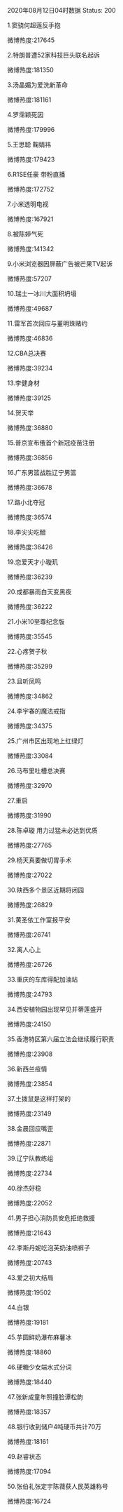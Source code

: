 2020年08月12日04时数据
Status: 200

1.窦骁何超莲反手抱

微博热度:217645

2.特朗普遭52家科技巨头联名起诉

微博热度:181350

3.汤晶媚为爱洗新革命

微博热度:181161

4.罗霈颖死因

微博热度:179996

5.王思聪 鞠婧祎

微博热度:179423

6.R1SE任豪 带粉直播

微博热度:172752

7.小米透明电视

微博热度:167921

8.被陈婷气死

微博热度:141342

9.小米浏览器因屏蔽广告被芒果TV起诉

微博热度:57207

10.瑞士一冰川大面积坍塌

微博热度:49687

11.雷军首次回应与董明珠赌约

微博热度:46836

12.CBA总决赛

微博热度:39234

13.李健身材

微博热度:39125

14.贺天举

微博热度:36880

15.普京宣布俄首个新冠疫苗注册

微博热度:36856

16.广东男篮战胜辽宁男篮

微博热度:36678

17.路小北夺冠

微博热度:36574

18.李尖尖吃醋

微博热度:36426

19.恋爱天才小璇玑

微博热度:36239

20.成都暴雨白天变黑夜

微博热度:36222

21.小米10至尊纪念版

微博热度:35545

22.心疼贺子秋

微博热度:35299

23.且听凤鸣

微博热度:34862

24.李宇春的魔法戒指

微博热度:34375

25.广州市区出现地上红绿灯

微博热度:33084

26.马布里吐槽总决赛

微博热度:32970

27.重启

微博热度:31990

28.陈卓璇 用力过猛未必达到优质

微博热度:27765

29.杨天真要做切胃手术

微博热度:27022

30.陕西多个景区近期将闭园

微博热度:26829

31.黄圣依工作室报平安

微博热度:26741

32.离人心上

微博热度:26726

33.重庆的车库得配加油站

微博热度:24793

34.西安植物园出现罕见并蒂莲盛开

微博热度:24150

35.香港特区第六届立法会继续履行职责

微博热度:23908

36.新西兰疫情

微博热度:23854

37.土拨鼠是这样打架的

微博热度:23149

38.金晨回应嘴歪

微博热度:22871

39.辽宁队教练组

微博热度:22734

40.徐杰好稳

微博热度:22052

41.男子担心消防员安危拒绝救援

微博热度:21643

42.李斯丹妮吃泡芙奶油喷裤子

微博热度:20743

43.爱之初大结局

微博热度:19502

44.白银

微博热度:19181

45.芋圆鲜奶瀑布麻薯冰

微博热度:18860

46.硬糖少女端水式分词

微博热度:18440

47.张新成童年照撞脸谭松韵

微博热度:18357

48.银行收到储户4吨硬币共计70万

微博热度:18161

49.赵睿状态

微博热度:17094

50.张伯礼张定宇陈薇获人民英雄称号

微博热度:16724

